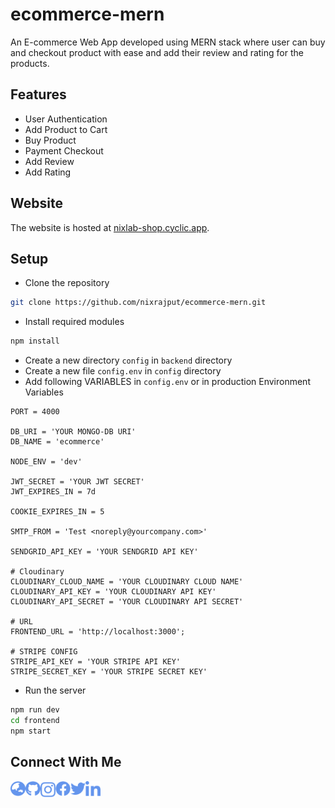 # ecommerce-mern

An E-commerce Web App developed using MERN stack where user can buy and checkout product with ease and add their review and rating for the products.

## Features

- User Authentication
- Add Product to Cart
- Buy Product
- Payment Checkout
- Add Review
- Add Rating

## Website

The website is hosted at [nixlab-shop.cyclic.app](https://nixlab-shop.cyclic.app).

## Setup

- Clone the repository

```bash
git clone https://github.com/nixrajput/ecommerce-mern.git
```

- Install required modules
  
```bash
npm install
```

- Create a new directory `config` in `backend` directory
- Create a new file `config.env` in `config` directory
- Add following VARIABLES in `config.env` or in production Environment Variables
  
```env
PORT = 4000

DB_URI = 'YOUR MONGO-DB URI'
DB_NAME = 'ecommerce'

NODE_ENV = 'dev'

JWT_SECRET = 'YOUR JWT SECRET'
JWT_EXPIRES_IN = 7d

COOKIE_EXPIRES_IN = 5

SMTP_FROM = 'Test <noreply@yourcompany.com>'

SENDGRID_API_KEY = 'YOUR SENDGRID API KEY'

# Cloudinary
CLOUDINARY_CLOUD_NAME = 'YOUR CLOUDINARY CLOUD NAME'
CLOUDINARY_API_KEY = 'YOUR CLOUDINARY API KEY'
CLOUDINARY_API_SECRET = 'YOUR CLOUDINARY API SECRET'

# URL
FRONTEND_URL = 'http://localhost:3000';

# STRIPE CONFIG
STRIPE_API_KEY = 'YOUR STRIPE API KEY'
STRIPE_SECRET_KEY = 'YOUR STRIPE SECRET KEY'
```

- Run the server

```bash
npm run dev
cd frontend
npm start
```

## Connect With Me

[<img align="left" alt="nixrajput | Website" width="24px" src="https://raw.githubusercontent.com/nixrajput/nixlab-files/master/images/icons/globe-icon.svg" />][website]

[<img align="left" alt="nixrajput | GitHub" width="24px" src="https://raw.githubusercontent.com/nixrajput/nixlab-files/master/images/icons/github-brands.svg" />][github]

[<img align="left" alt="nixrajput | Instagram" width="24px" src="https://raw.githubusercontent.com/nixrajput/nixlab-files/master/images/icons/instagram-brands.svg" />][instagram]

[<img align="left" alt="nixrajput | Facebook" width="24px" src="https://raw.githubusercontent.com/nixrajput/nixlab-files/master/images/icons/facebook-brands.svg" />][facebook]

[<img align="left" alt="nixrajput | Twitter" width="24px" src="https://raw.githubusercontent.com/nixrajput/nixlab-files/master/images/icons/twitter-brands.svg" />][twitter]

[<img align="left" alt="nixrajput | LinkedIn" width="24px" src="https://raw.githubusercontent.com/nixrajput/nixlab-files/master/images/icons/linkedin-in-brands.svg" />][linkedin]

[github]: https://github.com/nixrajput
[website]: https://nixlab.co.in
[facebook]: https://facebook.com/nixrajput07
[twitter]: https://twitter.com/nixrajput07
[instagram]: https://instagram.com/nixrajput
[linkedin]: https://linkedin.com/in/nixrajput
